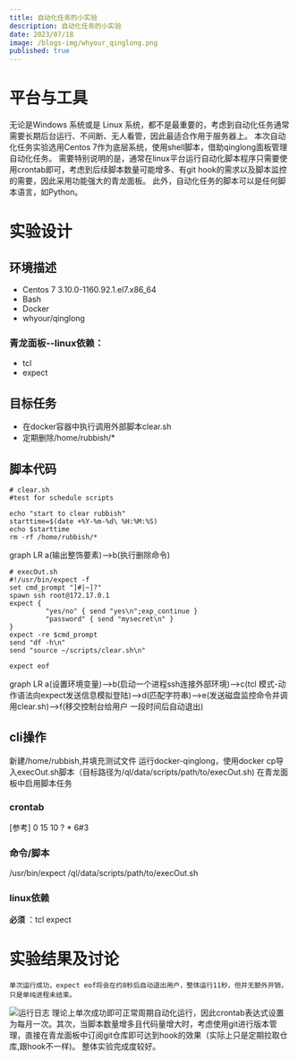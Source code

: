 ```yaml
---
title: 自动化任务的小实验
description: 自动化任务的小实验
date: 2023/07/18
image: /blogs-img/whyour_qinglong.png
published: true
---
```


# 平台与工具

无论是Windows 系统或是 Linux 系统，都不是最重要的，考虑到自动化任务通常需要长期后台运行、不间断、无人看管，因此最适合作用于服务器上。
本次自动化任务实验选用Centos 7作为底层系统，使用shell脚本，借助qinglong面板管理自动化任务。
需要特别说明的是，通常在linux平台运行自动化脚本程序只需要使用crontab即可，考虑到后续脚本数量可能增多、有git hook的需求以及脚本监控的需要，因此采用功能强大的青龙面板。
此外，自动化任务的脚本可以是任何脚本语言，如Python。

# 实验设计

## 环境描述

- Centos 7 3.10.0-1160.92.1.el7.x86_64
- Bash
- Docker
- whyour/qinglong

### 青龙面板--linux依赖：

- tcl
- expect

## 目标任务

- 在docker容器中执行调用外部脚本clear.sh
- 定期删除/home/rubbish/\*

## 脚本代码

```shell
# clear.sh
#test for schedule scripts

echo "start to clear rubbish"
starttime=$(date +%Y-%m-%d\ %H:%M:%S)
echo $starttime
rm -rf /home/rubbish/*
```

<mermaid>
graph LR
a(输出整饰要素)-->b(执行删除命令)
</mermaid>

```shell
# execOut.sh
#!/usr/bin/expect -f
set cmd_prompt "]#|~]?"
spawn ssh root@172.17.0.1
expect {
		 "yes/no" { send "yes\n";exp_continue }
		 "password" { send "mysecret\n" }
}
expect -re $cmd_prompt
send "df -h\n"
send "source ~/scripts/clear.sh\n"

expect eof
```

<mermaid>
graph LR
a(设置环境变量)-->b(启动一个进程ssh连接外部环境)-->c(tcl 模式-动作语法向expect发送信息模拟登陆)-->d(匹配字符串)-->e(发送磁盘监控命令并调用clear.sh)-->f(移交控制台给用户 一段时间后自动退出)
</mermaid>

## cli操作

新建/home/rubbish,并填充测试文件
运行docker-qinglong，使用docker cp导入execOut.sh脚本（目标路径为/ql/data/scripts/path/to/execOut.sh)
在青龙面板中启用脚本任务

### crontab

[参考] 0 15 10 ? \* 6#3

### 命令/脚本

/usr/bin/expect /ql/data/scripts/path/to/execOut.sh

### linux依赖

**必须** ：tcl expect

# 实验结果及讨论

```
单次运行成功，expect eof将会在约8秒后自动退出用户，整体运行11秒，但并无额外开销，只是单纯进程未结束。
```

![运行日志](https://image.gumengya.com/i/2023/07/19/64b6db336e890.png)
理论上单次成功即可正常周期自动化运行，因此crontab表达式设置为每月一次。其次，当脚本数量增多且代码量增大时，考虑使用git进行版本管理，直接在青龙面板中订阅git仓库即可达到hook的效果（实际上只是定期拉取仓库,跟hook不一样)。
整体实验完成度较好。
